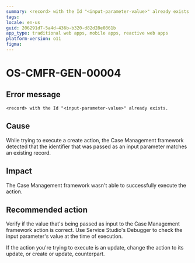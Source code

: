 ```yaml
---
summary: <record> with the Id "<input-parameter-value>" already exists.
tags:
locale: en-us
guid: 206291d7-5a4d-436b-b320-d82d28e0861b
app_type: traditional web apps, mobile apps, reactive web apps
platform-version: o11
figma:
---
```


# OS-CMFR-GEN-00004

## Error message

`<record> with the Id "<input-parameter-value>" already exists.`

## Cause

While trying to execute a create action, the Case Management framework detected that the identifier that was passed as an input parameter matches an existing record.

## Impact

The Case Management framework wasn't able to successfully execute the action.

## Recommended action

Verify if the value that's being passed as input to the Case Management framework action is correct. Use Service Studio's Debugger to check the input parameter's value at the time of execution.

If the action you're trying to execute is an update, change the action to its update, or create or update, counterpart.
